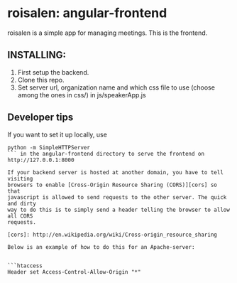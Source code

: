 roisalen: angular-frontend
========

roisalen is a simple app for managing meetings. This is the frontend.

## INSTALLING:
1. First setup the backend.
2. Clone this repo.
3. Set server url, organization name and which css file to use (choose among the ones in css/) in js/speakerApp.js

## Developer tips

If you want to set it up locally, use
```
python -m SimpleHTTPServer
``` in the angular-frontend directory to serve the frontend on http://127.0.0.1:8000 

If your backend server is hosted at another domain, you have to tell visiting
browsers to enable [Cross-Origin Resource Sharing (CORS)][cors] so that
javascript is allowed to send requests to the other server. The quick and dirty
way to do this is to simply send a header telling the browser to allow all CORS
requests.

[cors]: http://en.wikipedia.org/wiki/Cross-origin_resource_sharing

Below is an example of how to do this for an Apache-server:


```htaccess
Header set Access-Control-Allow-Origin "*"
```
